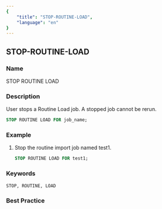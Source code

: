 ```yaml
---
{
    "title": "STOP-ROUTINE-LOAD",
    "language": "en"
}
---
```


<!--
Licensed to the Apache Software Foundation (ASF) under one
or more contributor license agreements.  See the NOTICE file
distributed with this work for additional information
regarding copyright ownership.  The ASF licenses this file
to you under the Apache License, Version 2.0 (the
"License"); you may not use this file except in compliance
with the License.  You may obtain a copy of the License at

  http://www.apache.org/licenses/LICENSE-2.0

Unless required by applicable law or agreed to in writing,
software distributed under the License is distributed on an
"AS IS" BASIS, WITHOUT WARRANTIES OR CONDITIONS OF ANY
KIND, either express or implied.  See the License for the
specific language governing permissions and limitations
under the License.
-->

## STOP-ROUTINE-LOAD

### Name

STOP ROUTINE LOAD

### Description

User stops a Routine Load job. A stopped job cannot be rerun.

```sql
STOP ROUTINE LOAD FOR job_name;
````

### Example

1. Stop the routine import job named test1.

    ```sql
    STOP ROUTINE LOAD FOR test1;
    ````

### Keywords

    STOP, ROUTINE, LOAD

### Best Practice

